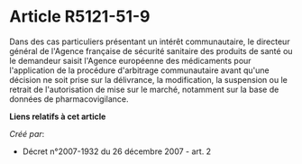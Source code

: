 # Article R5121-51-9

Dans des cas particuliers présentant un intérêt communautaire, le directeur général de l'Agence française de sécurité
sanitaire des produits de santé ou le demandeur saisit l'Agence européenne des médicaments pour l'application de la procédure
d'arbitrage communautaire avant qu'une décision ne soit prise sur la délivrance, la modification, la suspension ou le retrait
de l'autorisation de mise sur le marché, notamment sur la base de données de pharmacovigilance.

**Liens relatifs à cet article**

_Créé par_:

  - Décret n°2007-1932 du 26 décembre 2007 - art. 2
